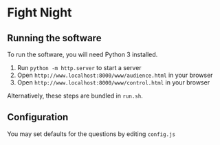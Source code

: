# Fight Night


## Running the software
To run the software, you will need Python 3 installed.

1. Run `python -m http.server` to start a server
1. Open `http://www.localhost:8000/www/audience.html` in your browser
1. Open `http://www.localhost:8000/www/control.html` in your browser

Alternatively, these steps are bundled in `run.sh`.

## Configuration
You may set defaults for the questions by editing `config.js`
